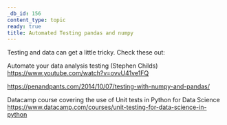 ```yaml
---
_db_id: 156
content_type: topic
ready: true
title: Automated Testing pandas and numpy
---
```


Testing and data can get a little tricky. Check these out:

Automate your data analysis testing (Stephen Childs) https://www.youtube.com/watch?v=ovvU41ve1FQ

https://penandpants.com/2014/10/07/testing-with-numpy-and-pandas/

Datacamp course covering the use of Unit tests in Python for Data Science https://www.datacamp.com/courses/unit-testing-for-data-science-in-python